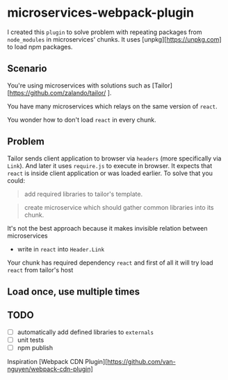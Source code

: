 # microservices-webpack-plugin

I created this `plugin` to solve problem with repeating packages from `node_modules` in microservices' chunks.
It uses [unpkg][https://unpkg.com] to load npm packages.

## Scenario

You're using microservices with solutions such as [Tailor][https://github.com/zalando/tailor/
].

You have many microservices which relays on the same version of `react`.

You wonder how to don't load `react` in every chunk.

## Problem

Tailor sends client application to browser via `headers` (more specifically via `Link`). And later it uses `require.js` to execute in browser.
It expects that `react` is inside client application or was loaded earlier.
To solve that you could:

> add required libraries to tailor's template.

> create microservice which should gather common libraries into its chunk.

It's not the best approach because it makes invisible relation between microservices

- write in `react` into `Header.Link`

Your chunk has required dependency `react` and first of all it will try load `react` from tailor's host

## Load once, use multiple times

## TODO
- [ ] automatically add defined libraries to `externals`
- [ ] unit tests
- [ ] npm publish

Inspiration [Webpack CDN Plugin][https://github.com/van-nguyen/webpack-cdn-plugin]
